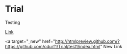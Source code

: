 # Trial
Testing

<a target="_new" href="http://htmlpreview.github.com/cdurf1/Trial/test1/index.html">Link</a>

<a target="_new" href="http://htmlpreview.github.com/?https://github.com/cdurf1/Trial/test1/index.html" New Link</a>


